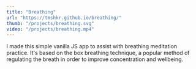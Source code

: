 ```yaml
---
title: "Breathing"
url: "https://tmshkr.github.io/breathing/"
thumb: "/projects/breathing.svg"
video: "/projects/breathing.mp4"
---
```


I made this simple vanilla JS app to assist with breathing meditation practice. It's based on the box breathing technique, a popular method of regulating the breath in order to improve concentration and wellbeing.